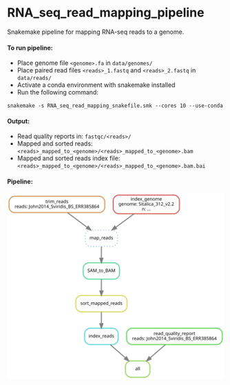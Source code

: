 # RNA_seq_read_mapping_pipeline

Snakemake pipeline for mapping RNA-seq reads to a genome.

#### To run pipeline:
- Place genome file ```<genome>.fa``` in ```data/genomes/```
- Place paired read files ```<reads>_1.fastq``` and ```<reads>_2.fastq``` in ```data/reads/```
- Activate a conda environment with snakemake installed
- Run the following command:
```
snakemake -s RNA_seq_read_mapping_snakefile.smk --cores 10 --use-conda
```
#### Output:
- Read quality reports in: ```fastqc/<reads>/```
- Mapped and sorted reads: ```<reads>_mapped_to_<genome>/<reads>_mapped_to_<genome>.bam```
- Mapped and sorted reads index file: ```<reads>_mapped_to_<genome>/<reads>_mapped_to_<genome>.bam.bai```


#### Pipeline:

![plot](pipeline.svg)
